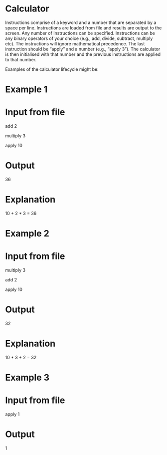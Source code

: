 # Calculator

Instructions comprise of a keyword and a number that are separated by a space per
line. Instructions are loaded from file and results are output to the screen. Any number
of Instructions can be specified. Instructions can be any binary operators of your choice
(e.g., add, divide, subtract, multiply etc). The instructions will ignore mathematical
precedence. The last instruction should be “apply” and a number (e.g., “apply 3”). The
calculator is then initialised with that number and the previous instructions are applied
to that number.

Examples of the calculator lifecycle might be:

# Example 1

# Input from file
add 2

multiply 3

apply 10

# Output
36

# Explanation
10 + 2 * 3 = 36

# Example 2

# Input from file
multiply 3

add 2

apply 10

# Output
32

# Explanation
10 * 3 + 2 = 32

# Example 3

# Input from file
apply 1

# Output
1
